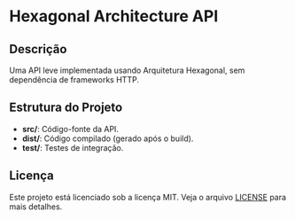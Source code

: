 # Hexagonal Architecture API

## Descrição

Uma API leve implementada usando Arquitetura Hexagonal, sem dependência de frameworks HTTP.

## Estrutura do Projeto

- **src/**: Código-fonte da API.
- **dist/**: Código compilado (gerado após o build).
- **test/**: Testes de integração.

## Licença

Este projeto está licenciado sob a licença MIT. Veja o arquivo [LICENSE](./LICENSE) para mais detalhes.
